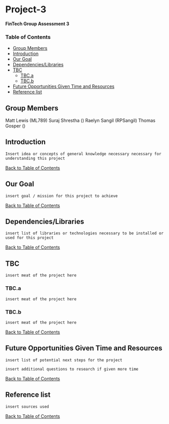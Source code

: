 # Project-3
**FinTech Group Assessment 3**

### Table of Contents
- [Group Members](#group-members)
- [Introduction](#introduction)
- [Our Goal](#our-goal)
- [Dependencies/Libraries](#dependencieslibraries)
- [TBC](#tbc)
    * [TBC.a](#tbca)
    * [TBC.b](#tbcb)
- [Future Opportunities Given Time and Resources](#future-opportunities-given-time-and-resources)
- [Reference list](#reference-list)

## Group Members

Matt Lewis (ML789)
Suraj Shrestha ()
Raelyn Sangil (RPSangil)
Thomas Gosper ()

## Introduction

`Insert idea or concepts of general knowledge necessary necessary for understanding this project`

[Back to Table of Contents](#Table-of-Contents)

## Our Goal

`insert goal / mission for this project to achieve`

[Back to Table of Contents](#Table-of-Contents)

## Dependencies/Libraries

`insert list of libraries or technologies necessary to be installed or used for this project`

[Back to Table of Contents](#Table-of-Contents)

## TBC

`insert meat of the project here`

### TBC.a

`insert meat of the project here`

### TBC.b

`insert meat of the project here`

[Back to Table of Contents](#Table-of-Contents)

## Future Opportunities Given Time and Resources

`insert list of potential next steps for the project`

`insert additional questions to research if given more time`

[Back to Table of Contents](#Table-of-Contents)

## Reference list

`insert sources used`

[Back to Table of Contents](#Table-of-Contents)


